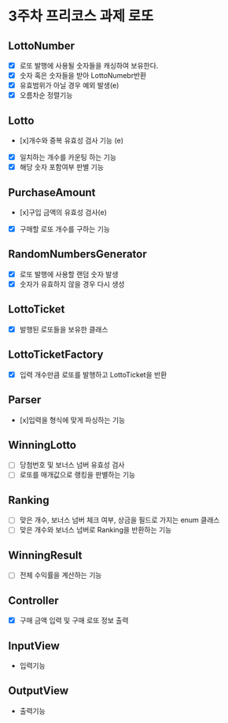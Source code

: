 # 3주차 프리코스 과제 로또


## LottoNumber
- [x] 로또 발행에 사용될 숫자들을 캐싱하여 보유한다.
- [x] 숫자 혹은 숫자들을 받아 LottoNumebr반환
- [x] 유효범위가 아닐 경우 예외 발생(e)
- [x] 오름차순 정렬기능

## Lotto
- [x]개수와 중복 유효성 검사 기능 (e)
- [x] 일치하는 개수를 카운팅 하는 기능
- [x] 해당 숫자 포함여부 판별 기능

## PurchaseAmount
- [x]구입 금액의 유효성 검사(e)
- [x] 구매할 로또 개수를 구하는 기능

## RandomNumbersGenerator
- [x] 로또 발행에 사용할 랜덤 숫자 발생
- [x] 숫자가 유효하지 않을 경우 다시 생성

## LottoTicket
- [x] 발행된 로또들을  보유한 클래스

## LottoTicketFactory
- [x] 입력 개수만큼 로또를 발행하고 LottoTicket을 반환

## Parser
- [x]입력을 형식에 맞게 파싱하는 기능

## WinningLotto
- [ ] 당첨번호 및 보너스 넘버 유효성 검사
- [ ] 로또를 매개값으로 랭킹을 판별하는 기능

## Ranking
- [ ] 맞은 개수, 보너스 넘버 체크 여부, 상금을 필드로 가지는 enum 클래스
- [ ] 맞은 개수와 보너스 넘버로 Ranking을 반환하는 기능

## WinningResult
- [ ] 전체 수익률을 계산하는 기능

## Controller
- [x] 구매 금액 입력 및 구매 로또 정보 출력

## InputView
- 입력기능

## OutputView
- 출력기능


